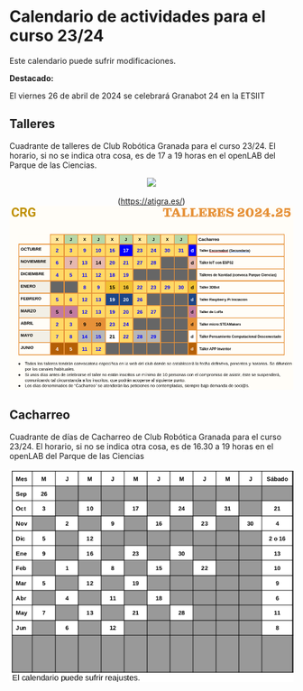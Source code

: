 # Calendario de actividades para el curso 23/24
Este calendario puede sufrir modificaciones.

**Destacado:**

El viernes 26 de abril de 2024 se celebrará Granabot 24 en la ETSIIT

## **Talleres**
Cuadrante de talleres de Club Robótica Granada para el curso 23/24. El horario, si no se indica otra cosa, es de 17 a 19 horas en el openLAB del Parque de las Ciencias.

<center>

<img src="/img/calendario/cuad_talleres" width="800">

(https://atigra.es/)
![Talleres](/img/calendario/cuad_talleres.png)

</center>

## **Cacharreo**
Cuadrante de días de Cacharreo de Club Robótica Granada para el curso 23/24. El horario, si no se indica otra cosa, es de 16.30 a 19 horas en el openLAB del Parque de las Ciencias

<center>
  
![Talleres](/img/calendario/cuad_cach.png)

</center>
